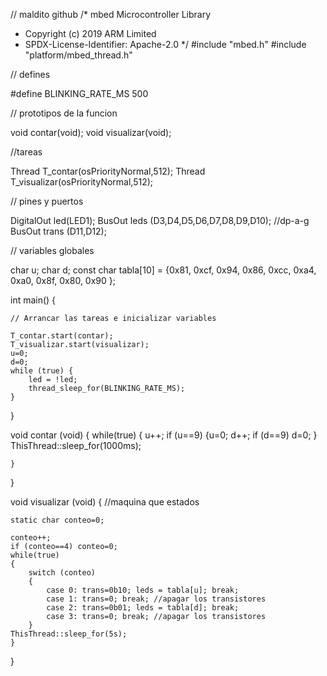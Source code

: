 // maldito github 
/* mbed Microcontroller Library
 * Copyright (c) 2019 ARM Limited
 * SPDX-License-Identifier: Apache-2.0
 */
#include "mbed.h"
#include "platform/mbed_thread.h"

// defines

#define BLINKING_RATE_MS                                      500

// prototipos de la funcion

void contar(void);
void visualizar(void);

//tareas

Thread T_contar(osPriorityNormal,512);
Thread T_visualizar(osPriorityNormal,512);

// pines y puertos 

DigitalOut led(LED1);
BusOut leds (D3,D4,D5,D6,D7,D8,D9,D10); //dp-a-g
BusOut trans (D11,D12);

// variables globales 

char u;
char d;
const char tabla[10] = {0x81, 0xcf, 0x94, 0x86, 0xcc, 0xa4, 0xa0, 0x8f, 0x80, 0x90 }; 

int main()
{

    // Arrancar las tareas e inicializar variables

    T_contar.start(contar);
    T_visualizar.start(visualizar);
    u=0;
    d=0;
    while (true) {
        led = !led;
        thread_sleep_for(BLINKING_RATE_MS);
    }
}

void contar (void)
{
    while(true)
    {
        u++;
        if (u==9) {u=0; d++;
        if (d==9) d=0; }
        ThisThread::sleep_for(1000ms);

    }

}

void visualizar (void)
{
    //maquina que estados
    
    static char conteo=0;

    conteo++;
    if (conteo==4) conteo=0;
    while(true)
    {
        switch (conteo)
        {
            case 0: trans=0b10; leds = tabla[u]; break;
            case 1: trans=0; break; //apagar los transistores
            case 2: trans=0b01; leds = tabla[d]; break;
            case 3: trans=0; break; //apagar los transistores
        }
    ThisThread::sleep_for(5s);
    }
}
